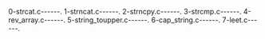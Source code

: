 0-strcat.c------.   1-strncat.c------.   2-strncpy.c------.   3-strcmp.c------.   4-rev_array.c------.   5-string_toupper.c------.   6-cap_string.c------.   7-leet.c------.  
